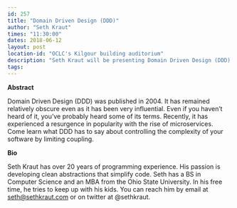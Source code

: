 ```yaml
---
id: 257
title: "Domain Driven Design (DDD)"
author: "Seth Kraut"
times: "11:30:00"
dates: 2018-06-12
layout: post
location-id: "OCLC's Kilgour building auditorium"  
description: "Seth Kraut will be presenting Domain Driven Design (DDD)."
tags: 
---
```

 **Abstract**

Domain Driven Design (DDD) was published in 2004. It has remained relatively obscure even as it has been very influential. Even if you haven’t heard of it, you’ve probably heard some of its terms. Recently, it has experienced a resurgence in popularity with the rise of microservices. Come learn what DDD has to say about controlling the complexity of your software by limiting coupling.

**Bio**

Seth Kraut has over 20 years of programming experience. His passion is developing clean abstractions that simplify code. Seth has a BS in Computer Science and an MBA from the Ohio State University. In his free time, he tries to keep up with his kids. You can reach him by email at seth@sethkraut.com or on twitter at @sethkraut.